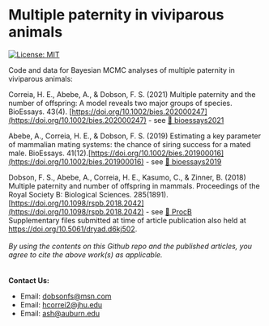 # Multiple paternity in viviparous animals
[![License: MIT](https://img.shields.io/badge/License-MIT-yellow.svg)](https://opensource.org/licenses/MIT)

Code and data for Bayesian MCMC analyses of multiple paternity in viviparous animals:

Correia, H. E., Abebe, A., & Dobson, F. S. (2021) Multiple paternity and the number of offspring: A model reveals two major groups of species. BioEssays. 43(4). [https://doi.org/10.1002/bies.202000247](https://doi.org/10.1002/bies.202000247) - see [📁 bioessays2021](bioessays2021) 

Abebe, A., Correia, H. E., & Dobson, F. S. (2019) Estimating a key parameter of mammalian mating systems: the chance of siring success for a mated male. BioEssays. 41(12).[https://doi.org/10.1002/bies.201900016](https://doi.org/10.1002/bies.201900016) - see [📁 bioessays2019](bioessays2019)


Dobson, F. S., Abebe, A., Correia, H. E., Kasumo, C., & Zinner, B. (2018) Multiple paternity and number of offspring in mammals. Proceedings of the Royal Society B: Biological Sciences. 285(1891). [https://doi.org/10.1098/rspb.2018.2042](https://doi.org/10.1098/rspb.2018.2042) - see [📁 ProcB](ProcB) \
Supplementary files submitted at time of article publication also held at https://doi.org/10.5061/dryad.d6kj502.
\
\
_By using the contents on this Github repo and the published articles, you agree to cite the above work(s) as applicable._
\
\
\
__Contact Us:__
- Email: [dobsonfs@msn.com](mailto:dobsonfs@msn.com)  
- Email: [hcorrei2@jhu.edu](mailto:hcorrei2@jhu.edu)  
- Email: [ash@auburn.edu](mailto:ash@auburn.edu)  

